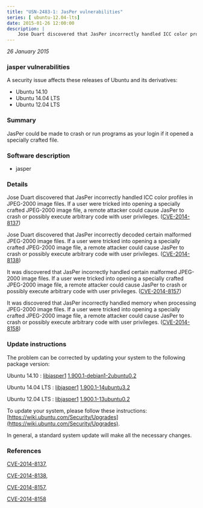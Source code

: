 ```yaml
---
title: "USN-2483-1: JasPer vulnerabilities"
series: [ ubuntu-12.04-lts]
date: 2015-01-26 12:00:00
description: |
    Jose Duart discovered that JasPer incorrectly handled ICC color profiles in JPEG-2000 image files. If a user were tricked into opening a specially crafted JPEG-2000 image file, a remote attacker could cause JasPer to crash or possibly execute arbitrary code with user privileges. ([CVE-2014-8137](http://people.ubuntu.com/~ubuntu-security/cve/CVE-2014-8137))
--- 
```

 
 

*26 January 2015*

### jasper vulnerabilities

A security issue affects these releases of Ubuntu and its derivatives:

* Ubuntu 14.10
* Ubuntu 14.04 LTS
* Ubuntu 12.04 LTS

### Summary

JasPer could be made to crash or run programs as your login if it opened a specially crafted file.

### Software description

* jasper 

### Details

Jose Duart discovered that JasPer incorrectly handled ICC color profiles in JPEG-2000 image files. If a user were tricked into opening a specially crafted JPEG-2000 image file, a remote attacker could cause JasPer to crash or possibly execute arbitrary code with user privileges. ([CVE-2014-8137](http://people.ubuntu.com/~ubuntu-security/cve/CVE-2014-8137))

Jose Duart discovered that JasPer incorrectly decoded certain malformed JPEG-2000 image files. If a user were tricked into opening a specially crafted JPEG-2000 image file, a remote attacker could cause JasPer to crash or possibly execute arbitrary code with user privileges. ([CVE-2014-8138](http://people.ubuntu.com/~ubuntu-security/cve/CVE-2014-8138))

It was discovered that JasPer incorrectly handled certain malformed JPEG-2000 image files. If a user were tricked into opening a specially crafted JPEG-2000 image file, a remote attacker could cause JasPer to crash or possibly execute arbitrary code with user privileges. ([CVE-2014-8157](http://people.ubuntu.com/~ubuntu-security/cve/CVE-2014-8157))

It was discovered that JasPer incorrectly handled memory when processing JPEG-2000 image files. If a user were tricked into opening a specially crafted JPEG-2000 image file, a remote attacker could cause JasPer to crash or possibly execute arbitrary code with user privileges. ([CVE-2014-8158](http://people.ubuntu.com/~ubuntu-security/cve/CVE-2014-8158)) 

### Update instructions

The problem can be corrected by updating your system to the following package version:

Ubuntu 14.10
 : [libjasper1](https://launchpad.net/ubuntu/+source/jasper) <span> [1.900.1-debian1-2ubuntu0.2](https://launchpad.net/ubuntu/+source/jasper/1.900.1-debian1-2ubuntu0.2) </span> 

Ubuntu 14.04 LTS
 : [libjasper1](https://launchpad.net/ubuntu/+source/jasper) <span> [1.900.1-14ubuntu3.2](https://launchpad.net/ubuntu/+source/jasper/1.900.1-14ubuntu3.2) </span> 

Ubuntu 12.04 LTS
 : [libjasper1](https://launchpad.net/ubuntu/+source/jasper) <span> [1.900.1-13ubuntu0.2](https://launchpad.net/ubuntu/+source/jasper/1.900.1-13ubuntu0.2) </span> 

To update your system, please follow these instructions: [https://wiki.ubuntu.com/Security/Upgrades](https://wiki.ubuntu.com/Security/Upgrades).

In general, a standard system update will make all the necessary changes. 

### References

 
 [CVE-2014-8137](http://people.ubuntu.com/~ubuntu-security/cve/CVE-2014-8137), 

 [CVE-2014-8138](http://people.ubuntu.com/~ubuntu-security/cve/CVE-2014-8138), 

 [CVE-2014-8157](http://people.ubuntu.com/~ubuntu-security/cve/CVE-2014-8157), 

 [CVE-2014-8158](http://people.ubuntu.com/~ubuntu-security/cve/CVE-2014-8158)
 

